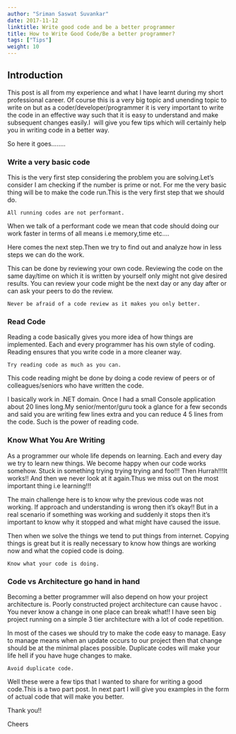 ```yaml
---
author: "Sriman Saswat Suvankar"
date: 2017-11-12
linktitle: Write good code and be a better programmer
title: How to Write Good Code/Be a better programmer?
tags: ["Tips"]
weight: 10
---
```



## Introduction

This post is all from my experience and what I have learnt during my short professional career. Of course this is a very big topic and unending topic to write on but as a coder/developer/programmer it is very important to write the code in an effective way such that it is easy to understand and make subsequent changes easily.I  will give you few tips which will certainly help you in writing code in a better way.

So here it goes……..

### Write a very basic code
This is the very first step considering the problem you are solving.Let’s consider I am checking if the number is prime or not. For me the very basic thing will be to make the code run.This is the very first step that we should do.
`````
All running codes are not performant.
`````

When we talk of a performant code we mean that code should doing our work faster in terms of all means i.e memory,time etc….

Here comes the next step.Then we try to find out and analyze how in less steps we can do the work.

This can be done by reviewing your own code. Reviewing the code on the same day/time on which it is written by yourself only might not give desired results. You can review your code might be the next day or any day after or can ask your peers to do the review.
`````
Never be afraid of a code review as it makes you only better.
`````

### Read Code
Reading a code basically gives you more idea of how things are implemented. Each and every programmer has his own style of coding. Reading ensures that you write code in a more cleaner way.
`````
Try reading code as much as you can.
`````

This code reading might be done by doing a code review of peers or of colleagues/seniors who have written the code.

I basically work in .NET domain. Once I had a small Console application about 20 lines long.My senior/mentor/guru took a glance for a few seconds and said you are writing few lines extra and you can reduce 4 5 lines from the code. Such is the power of reading code.

### Know What You Are Writing
As a programmer our whole life depends on learning. Each and every day we try to learn new things. We become happy when our code works somehow. Stuck in something trying trying trying and foo!!! Then Hurrah!!!It works!! And then we never look at it again.Thus we miss out on the most important thing i.e learning!!!

The main challenge here is to know why the previous code was not working. If approach and understanding is wrong then it’s okay!! But in a real scenario if something was working and suddenly it stops then it’s important to know why it stopped and what might have caused the issue.

Then when we solve the things we tend to put things from internet. Copying things is great but it is really necessary to know how things are working now and what the copied code is doing.
`````
Know what your code is doing.
`````

### Code vs Architecture go hand in hand
Becoming a better programmer will also depend on how your project architecture is. Poorly constructed project architecture can cause havoc . You never know a change in one place can break what!! I have seen big project running on a simple 3 tier architecture with a lot of code repetition.

In most of the cases we should try to make the code easy to manage. Easy to manage means when an update occurs to our project then that change should be at the minimal places possible. Duplicate codes will make your life hell if you have huge changes to make.
`````
Avoid duplicate code.
`````

Well these were a few tips that I wanted to share for writing a good code.This is a two part post. In next part I will give you examples in the form of actual code that will make you better.

Thank you!!

Cheers